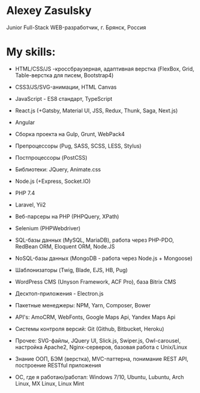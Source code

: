 # Alexey Zasulsky

Junior Full-Stack WEB-разработчик, г. Брянск, Россия

# My skills:
 - HTML/CSS/JS -кроссбраузерная, адаптивная верстка (FlexBox, Grid, Table-верстка для писем, Bootstrap4)
 - CSS3/JS/SVG-анимации, HTML Canvas
 
 - JavaScript - ES8 стандарт, TypeScript
 - React.js (+Gatsby, Material UI, JSS, Redux, Thunk, Saga, Next.js)
 - Angular 
 - Сборка проекта на Gulp, Grunt, WebPack4
 - Препроцессоры (Pug, SASS, SCSS, LESS, Stylus)
 - Постпроцессоры (PostCSS)
 - Библиотеки: JQuery, Animate.css
 - Node.js (+Express, Socket.IO)
 
 - PHP 7.4
 - Laravel, Yii2
 - Веб-парсеры на PHP (PHPQuery, XPath)
 - Selenium (PHPWebdriver)
 - SQL-базы данных (MySQL, MariaDB), работа через PHP-PDO, RedBean ORM, Eloquent ORM, Node.JS
 - NoSQL-базы данных (MongoDB - работа через Node.js + Mongoose)
 - Шаблонизаторы (Twig, Blade, EJS, HB, Pug)
 - WordPress CMS (Unyson Framework, ACF Pro), база Bitrix CMS
 - Десктоп-приложения - Electron.js
 
 - Пакетные менеджеры: NPM, Yarn, Composer, Bower 
 - API's: AmoCRM, WebFonts, Google Maps Api, Yandex Maps Api
 - Системы контроля версий: Git (Github, Bitbucket, Heroku)
 - Прочее: SVG-файлы, JQuery UI, Slick.js, Swiper.js, Owl-carousel, настройка Apache2, Nginx-серверов, базовая работа с Unix/Linux
 - Знание ООП, БЭМ (верстка), MVC-паттерна, понимание REST API, построение RESTful приложения 
 - ОС, где я работаю/работал: Windows 7/10, Ubuntu, Lubuntu, Arch Linux, MX Linux, Linux Mint
